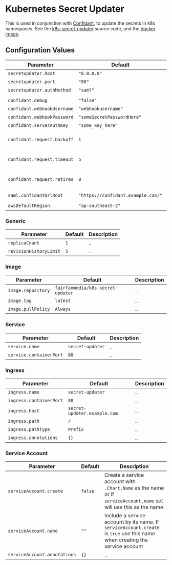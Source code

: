 # Kubernetes Secret Updater

This is used in conjunction with [Confidant](https://github.com/lyft/confidant), to update the secrets in k8s namespaces.
See the [k8s-secret-updater](https://github.com/fairfaxmedia/k8s-secret-updater) source code, and the [docker image](https://hub.docker.com/r/fairfaxmedia/k8s-secret-updater).

## Configuration Values

| Parameter                   | Default                            | Description |
| --------------------------- | ---------------------------------- | ----------- |
| `secretupdater.host`        | `"0.0.0.0"`                        | ..          |
| `secretupdater.port`        | `"80"`                             | ..          |
| `secretupdater.authMethod`  | `"saml"`                           | ..          |
|                             |                                    |             |
| `confidant.debug`           | `"false"`                          | ..          |
| `confidant.webhookUsername` | `"webhookusername"`                | ..          |
| `confidant.webhookPassword` | `"someSecretPasswordHere"`         | ..          |
| `confidant.serverAuthKey`   | `"some_key_here"`                  | ..          |
| `confidant.request.backoff` | `1`                                | This is set in the `ConfidantClient()` Python Object |
| `confidant.request.timeout` | `5`                                | This is set in the `ConfidantClient()` Python Object |
| `confidant.request.retires` | `0`                                | This is set in the `ConfidantClient()` Python Object |
|                             |                                    |             |
| `saml.confidantUrlRoot`     | `"https://confidant.example.com/"` | ..          |
|                             |                                    |             |
| `awsDefaultRegion`          | `"ap-southeast-2"`                 | ..          |

### Generic

| Parameter              | Default | Description |
| ---------------------- | ------- | ----------- |
| `replicaCount`         | `1`     | ..          |
| `revisionHistoryLimit` | `5`     | ..          |

### Image

| Parameter          | Default                           | Description |
| ------------------ | --------------------------------- | ----------- |
| `image.repository` | `fairfaxmedia/k8s-secret-updater` | ..          |
| `image.tag`        | `latest`                          | ..          |
| `image.pullPolicy` | `Always`                          | ..          |

### Service

| Parameter               | Default          | Description |
| ----------------------- | ---------------- | ----------- |
| `service.name`          | `secret-updater` | ..          |
| `service.containerPort` | `80`             | ..          |

### Ingress

| Parameter               | Default                      | Description |
| ----------------------- | ---------------------------- | ----------- |
| `ingress.name`          | `secret-updater`             | ..          |
| `ingress.containerPort` | `80`                         | ..          |
| `ingress.host`          | `secret-updater.example.com` | ..          |
| `ingress.path`          | `/`                          | ..          |
| `ingress.pathType`      | `Prefix`                     | ..          |
| `ingress.annotations`   | `{}`                         | ..          |

### Service Account

| Parameter               | Default | Description |
| ----------------------- | ------- | ----------- |
| `serviceAccount.create` | `false` | Create a service account with `.Chart.Name` as the name or if `serviceAccount.name`  set will use this as the name |
| `serviceAccount.name`   | `""`    | Include a service account by its name. If `serviceAccount.create` is `true` use this name when creating the service account |
| `serviceAccount.annotations` | `{}` | .. |
